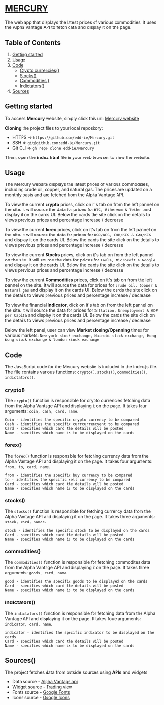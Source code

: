 # [MERCURY](https://edd-ie.github.io/Mercury)
The web app that displays the latest prices of various commodities. It uses the Alpha Vantage API to fetch data and display it on the page.

## Table of Contents
1. [Getting started](#Getting-started)
2. [Usage](#Usage)
3. [Code](#Code)
    - [Crypto currencies()](#crypto)
    - [Stocks()](#stocks)
    - [Commodities()](#commodities)
    - [Indictators()](#indictators)
4. [Sources](#Sources)


## <a id="Getting-started">Getting started</a> 
To access **Mercury** website, simply click this url:
[Mercury website](https://edd-ie.github.io/Mercury)

**Cloning** the project files to your local repository:
* HTTPS => ```https://github.com/edd-ie/Mercury.git```
* SSH => ```git@github.com:edd-ie/Mercury.git```
* Git CLI => ```gh repo clone edd-ie/Mercury```

Then, open the **index.html** file in your web browser to view the website.

## <a id="Usage">Usage</a>
The Mercury website displays the latest prices of various commodities, including crude oil, copper, and natural gas. The prices are updated on a monthly basis and are fetched from the Alpha Vantage API.

To view the current **crypto** prices, click on it's tab on from the left pannel on the site. It will source the data for prices for ```BTC, Ethereum & Tether``` and display it on the cards UI. 
Below the cards the site click on the details to views previous prices and percentage increase / decrease

To view the current **forex** prices, click on it's tab on from the left pannel on the site. It will source the data for prices for ```USD/KES, EUR/KES & CAD/KES``` and display it on the cards UI. 
Below the cards the site click on the details to views previous prices and percentage increase / decrease

To view the current **Stocks** prices, click on it's tab on from the left pannel on the site. It will source the data for prices for ```Tesla, Microsoft & Google``` and display it on the cards UI. 
Below the cards the site click on the details to views previous prices and percentage increase / decrease

To view the current **Commodities** prices, click on it's tab on from the left pannel on the site. It will source the data for prices for ```crude oil, Copper & Natural gas``` and display it on the cards UI. 
Below the cards the site click on the details to views previous prices and percentage increase / decrease

To view the financial **Indicator**, click on it's tab on from the left pannel on the site. It will source the data for prices for ```Inflation, Unemployment & GDP per Capita``` and display it on the cards UI. 
Below the cards the site click on the details to views previous prices and percentage increase / decrease

Below the left panel, user can view **Market closing/Openning** times for various markets: ```New york stock exchange, Nairobi stock exchange, Hong Kong stock exchange & london stock exchange```

## <a id="Code">Code</a>
The JavaScript code for the Mercury website is included in the index.js file. The file contains various functions: ```crypto()```, ```stocks()```, ```commodities()```, ```indictators()```.

### <a id="crypto">crypto()</a>
The ```crypto()``` function is responsible for crypto currencies fetching data from the Alpha Vantage API and displaying it on the page. It takes four arguments: ```coin, cash, card, name```.

    Coin - identifies the specific crypto currency to be compared
    Cash - identifies the specific currcurrencyent to be compared 
    Card - specifies which card the details will be posted
    Name - specifies which name is to be displayed on the cards
### <a id="forex">forex()</a>
The ```forex()``` function is responsible for fetching currency data from the Alpha Vantage API and displaying it on the page. It takes four arguments: ```from, to, card, name```.

    from - identifies the specific buy currency to be compared
    to - identifies the specific sell currency to be compared 
    Card - specifies which card the details will be posted
    Name - specifies which name is to be displayed on the cards
### <a id="stocks">stocks()</a>
The ```stocks()``` function is responsible for fetching currency data from the Alpha Vantage API and displaying it on the page. It takes three arguments: ```stock, card, namee```.

    stock - identifies the specific stock to be displayed on the cards
    Card - specifies which card the details will be posted
    Name - specifies which name is to be displayed on the cards
### <a id="commodities">commodities()</a>
The ```commodities()``` function is responsible for fetching commodites data from the Alpha Vantage API and displaying it on the page. It takes three arguments: ```goods, card, name```.

    good - identifies the specific goods to be displayed on the cards
    Card - specifies which card the details will be posted
    Name - specifies which name is to be displayed on the cards
### <a id="indictators">indictators()</a>
The ```indictators()``` function is responsible for fetching data from the Alpha Vantage API and displaying it on the page. It takes foue arguments: ```indicator, card, name```.

    indicator - identifies the specific indicator to be displayed on the cards
    Card - specifies which card the details will be posted
    Name - specifies which name is to be displayed on the cards
    

## <a id="Sources">Sources()</a>
The project fetches data from outside sources using **APIs** and widgets
* Data source - [Alpha Vantage api](https://www.alphavantage.co/documentation/)
* Widget source - [Trading view](http://tradingview.com/)
* Fonts source - [Google Fonts](https://fonts.googleapis.com/css2?family=Poppins:wght@300;400;500;600;700&display=swap)
* Icons source - [Google Icons](https://fonts.googleapis.com/css2?family=Material+Symbols+Outlined:opsz,wght,FILL,GRAD@48,400,1,0)
